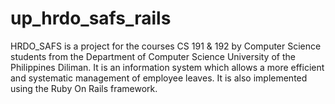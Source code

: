 
# up_hrdo_safs_rails
HRDO_SAFS is a project for the courses CS 191 &amp; 192 by  Computer Science students from the Department of Computer Science University of the Philippines Diliman. It is an information system which allows a more efficient and systematic management of employee leaves.  It is also implemented using the Ruby On Rails framework.
